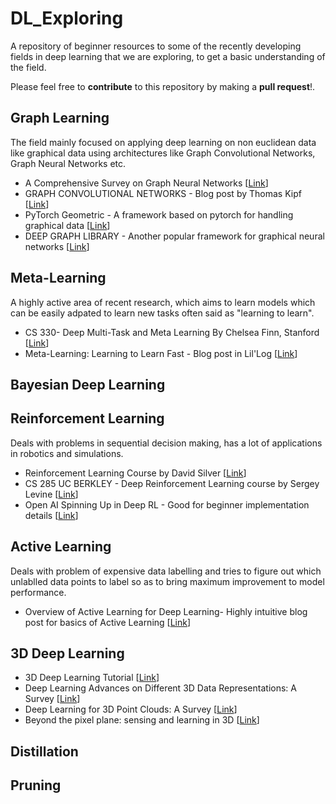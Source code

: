 # DL_Exploring
A repository of beginner resources to some of the recently developing fields in deep learning that we are exploring, to get a basic understanding of the field.

Please feel free to **contribute** to this repository by making a **pull request**!.

## Graph Learning

The field mainly focused on applying deep learning on non euclidean data like graphical data using architectures like Graph Convolutional Networks, Graph Neural Networks etc. 

- A Comprehensive Survey on Graph Neural Networks [[Link](https://arxiv.org/abs/1901.00596)]
- GRAPH CONVOLUTIONAL NETWORKS - Blog post by Thomas Kipf [[Link](https://tkipf.github.io/graph-convolutional-networks/)]
- PyTorch Geometric - A framework based on pytorch for handling graphical data [[Link](https://pytorch-geometric.readthedocs.io/en/latest/)]
- DEEP GRAPH LIBRARY - Another popular framework for graphical neural networks [[Link](https://www.dgl.ai/)]

## Meta-Learning
A highly active area of recent research, which aims to learn models which can be easily adpated to learn new tasks often said as "learning to learn".

- CS 330- Deep Multi-Task and Meta Learning By Chelsea Finn, Stanford [[Link](https://cs330.stanford.edu/)]
- Meta-Learning: Learning to Learn Fast - Blog post in Lil'Log [[Link](https://lilianweng.github.io/lil-log/2018/11/30/meta-learning.html)] 


## Bayesian Deep Learning


## Reinforcement Learning
Deals with problems in sequential decision making, has a lot of applications in robotics and simulations.

- Reinforcement Learning Course by David Silver  [[Link](https://www.youtube.com/watch?v=2pWv7GOvuf0&list=PLqYmG7hTraZDM-OYHWgPebj2MfCFzFObQ)]
- CS 285 UC BERKLEY -  Deep Reinforcement Learning course by Sergey Levine [[Link](http://rail.eecs.berkeley.edu/deeprlcourse/)]
- Open AI Spinning Up in Deep RL - Good for beginner implementation details [[Link](https://spinningup.openai.com/en/latest/)]
  
## Active Learning
Deals with problem of expensive data labelling and tries to figure out which unlablled data points to label so as to bring maximum improvement to model performance.

- Overview of Active Learning for Deep Learning- Highly intuitive blog post for basics of Active Learning [[Link](https://jacobgil.github.io/deeplearning/activelearning)]

## 3D Deep Learning

- 3D Deep Learning Tutorial [[Link](https://www.youtube.com/watch?v=vfL6uJYFrp4)]
- Deep Learning Advances on Different 3D Data Representations: A Survey [[Link](https://www.researchgate.net/profile/Djamila_Aouada/publication/326870805_Deep_Learning_Advances_on_Different_3D_Data_Representations_A_Survey/links/5b85406c92851c1e12370748/Deep-Learning-Advances-on-Different-3D-Data-Representations-A-Survey.pdf)]
- Deep Learning for 3D Point Clouds: A Survey [[Link](https://arxiv.org/abs/1912.12033)]
- Beyond the pixel plane: sensing and learning in 3D [[Link](https://thegradient.pub/beyond-the-pixel-plane-sensing-and-learning-in-3d/)]

## Distillation

## Pruning
